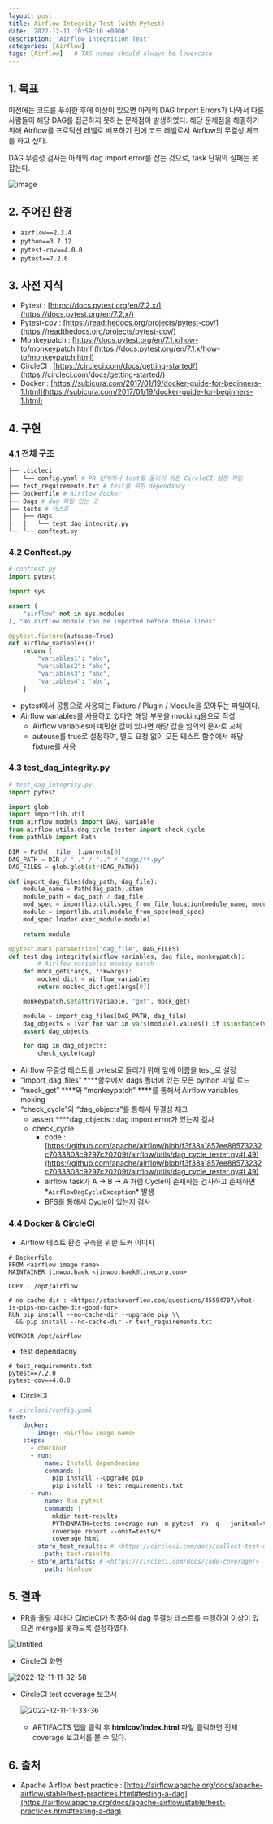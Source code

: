 ```yaml
---
layout: post
title: Airflow Integrity Test (with Pytest)
date: '2022-12-11 10:59:10 +0900'
description: 'Airflow Integrition Test'
categories: [Airflow]
tags: [Airflow]   # TAG names should always be lowercase
---
```



## 1. 목표

이전에는 코드를 푸쉬한 후에 이상이 있으면 아래의 DAG Import Errors가 나와서 다른 사람들이 해당 DAG를 접근하지 못하는 문제점이 발생하였다. 해당 문제점을 해결하기 위해 Airflow를 프로덕션 레벨로 배포하기 전에 코드 레벨로서 Airflow의 무결성 체크를 하고 싶다.

DAG 무결성 검사는 아래의 dag import error를 잡는 것으로, task 단위의 실패는 못 잡는다.

![image](https://i.ibb.co/s9ys53c/image.png)

## 2. 주어진 환경

-   `airflow==2.3.4`
-   `python==3.7.12`
-   `pytest-cov==4.0.0`
-   `pytest==7.2.0`

## 3. 사전 지식

-   Pytest : [](https://docs.pytest.org/en/7.2.x/)[https://docs.pytest.org/en/7.2.x/](https://docs.pytest.org/en/7.2.x/)
-   Pytest-cov : [](https://readthedocs.org/projects/pytest-cov/)[https://readthedocs.org/projects/pytest-cov/](https://readthedocs.org/projects/pytest-cov/)
-   Monkeypatch : [](https://docs.pytest.org/en/7.1.x/how-to/monkeypatch.html)[https://docs.pytest.org/en/7.1.x/how-to/monkeypatch.html](https://docs.pytest.org/en/7.1.x/how-to/monkeypatch.html)
-   CircleCI : [](https://circleci.com/docs/getting-started/)[https://circleci.com/docs/getting-started/](https://circleci.com/docs/getting-started/)
-   Docker : [](https://subicura.com/2017/01/19/docker-guide-for-beginners-1.html)[https://subicura.com/2017/01/19/docker-guide-for-beginners-1.html](https://subicura.com/2017/01/19/docker-guide-for-beginners-1.html)

## 4. 구현

### 4.1 전체 구조

```bash
├── .cicleci
│   └── config.yaml # PR 단계에서 test를 돌리기 위한 CircleCI 설정 파일
├── test_requirements.txt # test를 위한 dependancy
├── Dockerfile # Airflow docker
├── Dags # dag 파일 있는 곳
├── tests # 테스트
│   ├── dags
│   │   └── test_dag_integrity.py
└── └── conftest.py 
```

### 4.2 Conftest.py

```python
# conftest.py
import pytest

import sys

assert (
    "airflow" not in sys.modules
), "No airflow module can be imported before these lines"

@pytest.fixture(autouse=True)
def airflow_variables():
    return {
        "variables1": "abc",
        "variables2": "abc",
        "variables3": "abc",
        "variables4": "abc",		
    }

```

-   pytest에서 공통으로 사용되는 Fixture / Plugin / Module을 모아두는 파일이다.
-   Airflow variables를 사용하고 있다면 해당 부분을 mocking용으로 작성
    -   Airflow variables에 예민한 값이 있다면 해당 값을 임의의 문자로 교체
    -   autouse를 true로 설정하여, 별도 요청 없이 모든 테스트 함수에서 해당 fixture를 사용

### 4.3 test_dag_integrity.py

```python
# test_dag_integrity.py
import pytest

import glob
import importlib.util
from airflow.models import DAG, Variable
from airflow.utils.dag_cycle_tester import check_cycle
from pathlib import Path

DIR = Path(__file__).parents[0]
DAG_PATH = DIR / ".." / ".." / "dags/**.py"
DAG_FILES = glob.glob(str(DAG_PATH))

def import_dag_files(dag_path, dag_file):
    module_name = Path(dag_path).stem
    module_path = dag_path / dag_file
    mod_spec = importlib.util.spec_from_file_location(module_name, module_path)
    module = importlib.util.module_from_spec(mod_spec)
    mod_spec.loader.exec_module(module)

    return module

@pytest.mark.parametrize("dag_file", DAG_FILES)
def test_dag_integrity(airflow_variables, dag_file, monkeypatch):
		# Airlfow variables monkey patch
    def mock_get(*args, **kwargs):
        mocked_dict = airflow_variables
        return mocked_dict.get(args[0])

    monkeypatch.setattr(Variable, "get", mock_get)

    module = import_dag_files(DAG_PATH, dag_file)
    dag_objects = [var for var in vars(module).values() if isinstance(var, DAG)]
    assert dag_objects

    for dag in dag_objects:
        check_cycle(dag)

```

-   Airflow 무결성 테스트를 pytest로 돌리기 위해 앞에 이름을 test_로 설정
-   “import_dag_files” ****함수에서 dags 폴더에 있는 모든 python 파일 로드
-   “mock_get” ****와 “monkeypatch” ****를 통해서 Airflow variables moking
-   “check_cycle”와 “dag_objects”를 통해서 무결성 체크
    -   assert ****dag_objects : dag import error가 있는지 검사
    -   check_cycle
        -   code : [](https://github.com/apache/airflow/blob/f3f38a1857ee88573232c7033808c9297c20209f/airflow/utils/dag_cycle_tester.py#L49)[https://github.com/apache/airflow/blob/f3f38a1857ee88573232c7033808c9297c20209f/airflow/utils/dag_cycle_tester.py#L49](https://github.com/apache/airflow/blob/f3f38a1857ee88573232c7033808c9297c20209f/airflow/utils/dag_cycle_tester.py#L49)
        -   airflow task가 A → B → A 처럼 Cycle이 존재하는 검사하고 존재하면*`AirflowDagCycleException`* 발생
        -   BFS를 통해서 Cycle이 있는지 검사

### 4.4 Docker & CircleCI

-   Airflow 테스트 환경 구축을 위한 도커 이미지

```docker
# Dockerfile
FROM <airflow image name>
MAINTAINER jinwoo.baek <jinwoo.baek@linecorp.com>

COPY . /opt/airflow

# no cache dir : <https://stackoverflow.com/questions/45594707/what-is-pips-no-cache-dir-good-for>
RUN pip install --no-cache-dir --upgrade pip \\
  && pip install --no-cache-dir -r test_requirements.txt

WORKDIR /opt/airflow

```

-   test dependacny

```
# test_requirements.txt
pytest==7.2.0
pytest-cov==4.0.0

```

-   CircleCI

```yaml
# .circleci/config.yaml
test:
    docker:
      - image: <airflow image name>
    steps:
      - checkout
      - run:
          name: Install dependencies
          command: |
            pip install --upgrade pip
            pip install -r test_requirements.txt
      - run:
          name: Run pytest
          command: |
            mkdir test-results
            PYTHONPATH=tests coverage run -m pytest -ra -q --junitxml=test-results/junit.xml
            coverage report --omit=tests/*
            coverage html
      - store_test_results: # <https://circleci.com/docs/collect-test-data/#pytest>
          path: test-results
      - store_artifacts: # <https://circleci.com/docs/code-coverage/>
          path: htmlcov

```

## 5. 결과

-   PR을 올릴 때마다 CircleCI가 작동하여 dag 무결성 테스트를 수행하여 이상이 있으면 merge를 못하도록 설정하였다.
    
   ![Untitled](https://i.ibb.co/SKhvYMW/Untitled.png)
    
-   CircleCI 화면
    
![2022-12-11-11-32-58](https://i.ibb.co/XxbZn91/2022-12-11-11-32-58.png)

-   CircleCI test coverage 보고서
    
    ![2022-12-11-11-33-36](https://i.ibb.co/wWkZqC0/2022-12-11-11-33-36.png)
    
    -   ARTIFACTS 탭을 클릭 후 **htmlcov/index.html** 파일 클릭하면 전체 coverage 보고서를 볼 수 있다.

## 6. 출처

-   Apache Airflow best practice : [](https://airflow.apache.org/docs/apache-airflow/stable/best-practices.html#testing-a-dag)[https://airflow.apache.org/docs/apache-airflow/stable/best-practices.html#testing-a-dag](https://airflow.apache.org/docs/apache-airflow/stable/best-practices.html#testing-a-dag)